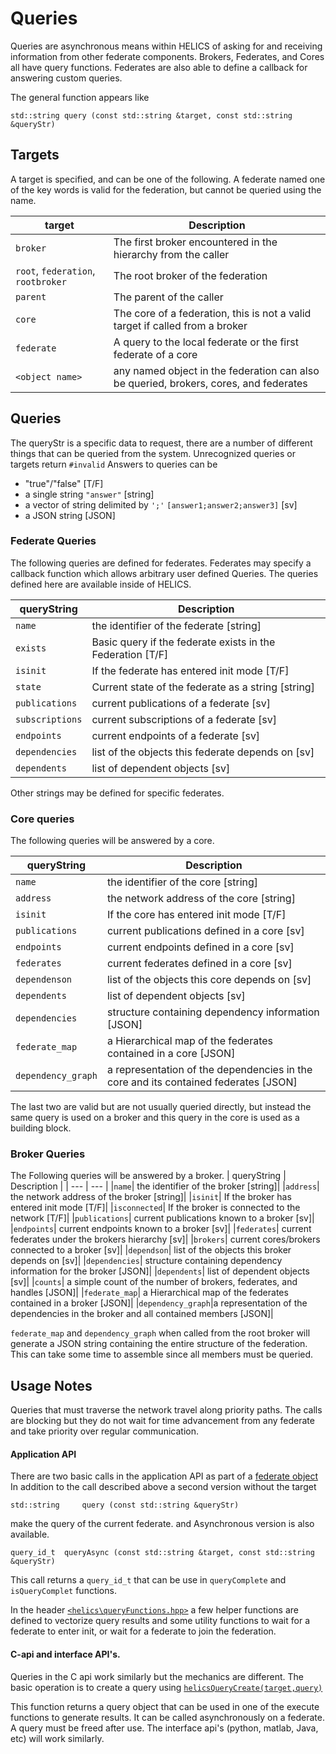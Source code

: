 Queries
=======

Queries are asynchronous means within HELICS of asking for and receiving information from other federate components.
Brokers, Federates, and Cores all have query functions.  Federates are also able to define a callback for answering custom queries.

The general function appears like
```
std::string query (const std::string &target, const std::string &queryStr)
```

## Targets

A target is specified, and can be one of the following.  A federate named one of the key words is valid for the federation, but cannot be queried using the name.

| target | Description |
| --- | --- |
| `broker` | The first broker encountered in the hierarchy from the caller |
| `root`, `federation`, `rootbroker` | The root broker of the federation |
|`parent`| The parent of the caller|
|`core`| The core of a federation, this is not a valid target if called from a broker|
|`federate`| A query to the local federate or the first federate of a core|
|``<object name>``| any named object in the federation can also be queried, brokers, cores, and federates|

## Queries

The queryStr is a specific data to request, there are a number of different things that can be queried from the system.
Unrecognized queries or targets return `#invalid`
Answers to queries can be
 - "true"/"false" [T/F]
 - a single string  `"answer"` [string]
 - a vector of string delimited by ``';'`` `[answer1;answer2;answer3]` [sv]
 - a JSON string [JSON]

### Federate Queries
The following queries are defined for federates.  Federates may specify a callback function which allows arbitrary user defined Queries.  The queries defined here are available inside of HELICS.

| queryString | Description |
| --- | --- |
|`name`| the identifier of the federate [string]|
|`exists`| Basic query if the federate exists in the Federation [T/F]|
|`isinit`| If the federate has entered init mode [T/F]|
|`state`| Current state of the federate as a string [string]|
|`publications`| current publications of a federate [sv]|
|`subscriptions`| current subscriptions of a federate [sv]|
|`endpoints`| current endpoints of a federate [sv]|
|`dependencies`| list of the objects this federate depends on [sv]|
|`dependents`| list of dependent objects [sv]|

Other strings may be defined for specific federates.

### Core queries
The following queries will be answered by a core.

| queryString | Description |
| --- | --- |
|`name`| the identifier of the core [string]|
|`address`| the network address of the core [string]|
|`isinit`| If the core has entered init mode [T/F]|
|`publications`| current publications defined in a core [sv]|
|`endpoints`| current endpoints defined in a core [sv]|
|`federates`| current federates defined in a core [sv]|
|`dependenson`| list of the objects this core depends on [sv]|
|`dependents`| list of dependent objects [sv]|
|`dependencies`| structure containing dependency information [JSON]|
|`federate_map`| a Hierarchical map of the federates contained in a core [JSON]|
|`dependency_graph`| a representation of the dependencies in the core and its contained federates [JSON]|

The last two are valid but are not usually queried directly, but instead the same query is used on a broker and this query in the core is used as a building block.

### Broker Queries

The Following queries will be answered by a broker.
| queryString | Description |
| --- | --- |
|`name`| the identifier of the broker [string]|
|`address`| the network address of the broker [string]|
|`isinit`| If the broker has entered init mode [T/F]|
|`isconnected`| If the broker is connected to the network [T/F]|
|`publications`| current publications known to a broker [sv]|
|`endpoints`| current endpoints known to a broker [sv]|
|`federates`| current federates under the brokers hierarchy [sv]|
|`brokers`| current cores/brokers connected to a broker [sv]|
|`dependson`| list of the objects this broker depends on [sv]|
|`dependencies`| structure containing dependency information for the broker [JSON]|
|`dependents`| list of dependent objects [sv]|
|`counts`| a simple count of the number of brokers, federates, and handles [JSON]|
|`federate_map`| a Hierarchical map of the federates contained in a broker [JSON]|
|`dependency_graph`|a representation of the dependencies in the broker and all contained members [JSON]|

`federate_map` and `dependency_graph` when called from the root broker will generate a JSON string containing the entire structure of the federation.  This can take some time to assemble since all members must be queried.

## Usage Notes
Queries that must traverse the network travel along priority paths.  The calls are blocking but they do not wait for time advancement from any federate and take priority over regular communication.

#### Application API
There are two basic calls in the application API as part of a [federate object](../doxygen/classhelics_1_1Federate.html)
In addition to the call described above a second version without the target
```
std::string 	query (const std::string &queryStr)
```

make the query of the current federate.
and Asynchronous version is also available.

```
query_id_t 	queryAsync (const std::string &target, const std::string &queryStr)
```

This call returns a `query_id_t` that can be use in `queryComplete` and `isQueryComplet` functions.

In the header [`<helics\queryFunctions.hpp>`](../doxygen/queryFunctions_8hpp.html) a few helper functions are defined to vectorize query results and some utility functions to wait for a federate to enter init, or wait for a federate to join the federation.

#### C-api and interface API's.

Queries in the C api work similarly but the mechanics are different.
The basic operation is to create a query using [`helicsQueryCreate(target,query)`](../doxygen/helics_8h.html#ac290df999ec7e7527cb4337c5d3b1461)

This function returns a query object that can be used in one of the execute functions to generate results.
It can be called asynchronously on a federate.
A query must be freed after use.
The interface api's (python, matlab, Java, etc) will work similarly.
